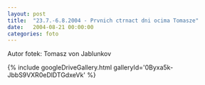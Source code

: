```yaml
---
layout: post
title:  "23.7.-6.8.2004 - Prvnich ctrnact dni ocima Tomasze"
date:   2004-08-21 00:00:00
categories: foto
---
```


Autor fotek: Tomasz von Jablunkov

{% include googleDriveGallery.html galleryId='0Byxa5k-JbbS9VXR0eDlDTGdxeVk' %}